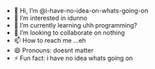 - 👋 Hi, I’m @i-have-no-idea-on-whats-going-on
- 👀 I’m interested in idunno
- 🌱 I’m currently learning uhh programming?
- 💞️ I’m looking to collaborate on nothing
- 📫 How to reach me ...eh
- 😄 Pronouns: doesnt matter
- ⚡ Fun fact: i have no idea whats going on

<!---
i-have-no-idea-on-whats-going-on/i-have-no-idea-on-whats-going-on is a ✨ special ✨ repository because its `README.md` (this file) appears on your GitHub profile.
You can click the Preview link to take a look at your changes.
--->
